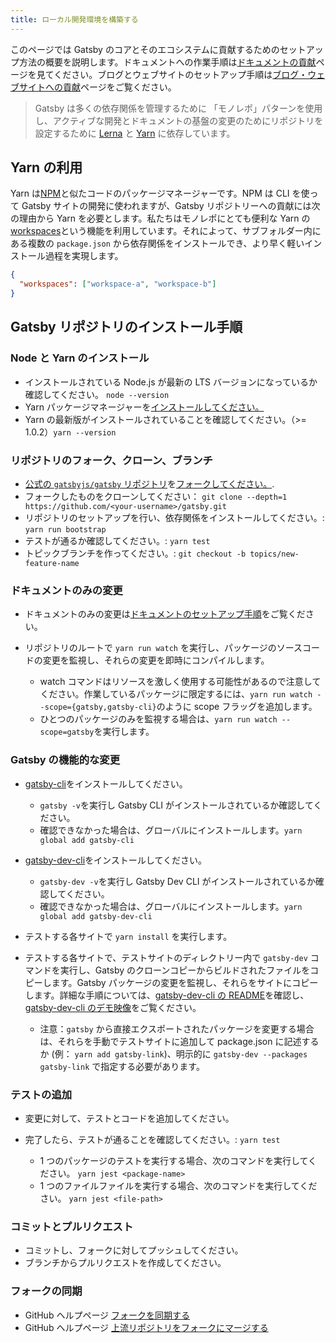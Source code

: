 ```yaml
---
title: ローカル開発環境を構築する
---
```


このページでは Gatsby のコアとそのエコシステムに貢献するためのセットアップ方法の概要を説明します。ドキュメントへの作業手順は[ドキュメントの貢献](/contributing/docs-contributions/)ページを見てください。ブログとウェブサイトのセットアップ手順は[ブログ・ウェブサイトへの貢献](/contributing/website-contributions/)ページをご覧ください。

> Gatsby は多くの依存関係を管理するために 「モノレポ」パターンを使用し、アクティブな開発とドキュメントの基盤の変更のためにリポジトリを設定するために [Lerna](https://lerna.js.org/) と [Yarn](https://yarnpkg.com/en/) に依存しています。

## Yarn の利用

Yarn は[NPM](https://www.npmjs.com/)と似たコードのパッケージマネージャーです。NPM は CLI を使って Gatsby サイトの開発に使われますが、Gatsby リポジトリーへの貢献には次の理由から Yarn を必要とします。私たちはモノレポにとても便利な Yarn の[workspaces](https://yarnpkg.com/lang/ja/docs/workspaces/)という機能を利用しています。それによって、サブフォルダー内にある複数の `package.json` から依存関係をインストールでき、より早く軽いインストール過程を実現します。

```json:title=package.json
{
  "workspaces": ["workspace-a", "workspace-b"]
}
```

## Gatsby リポジトリのインストール手順

### Node と Yarn のインストール

- インストールされている Node.js が最新の LTS バージョンになっているか確認してください。 `node --version`
- Yarn パッケージマネージャーを[インストールしてください。](https://yarnpkg.com/en/docs/install)
- Yarn の最新版がインストールされていることを確認してください。（>= 1.0.2）`yarn --version`

### リポジトリのフォーク、クローン、ブランチ

- [公式の `gatsbyjs/gatsby` リポジトリ](https://github.com/gatsbyjs/gatsby)を[フォークしてください。](https://help.github.com/en/github/getting-started-with-github/fork-a-repo).
- フォークしたものをクローンしてください： `git clone --depth=1 https://github.com/<your-username>/gatsby.git`
- リポジトリのセットアップを行い、依存関係をインストールしてください。: `yarn run bootstrap`
- テストが通るか確認してください。: `yarn test`
- トピックブランチを作ってください。: `git checkout -b topics/new-feature-name`

### ドキュメントのみの変更

- ドキュメントのみの変更は[ドキュメントのセットアップ手順](/contributing/docs-contributions#docs-site-setup-instructions)をご覧ください。
- リポジトリのルートで `yarn run watch` を実行し、パッケージのソースコードの変更を監視し、それらの変更を即時にコンパイルします。

  - watch コマンドはリソースを激しく使用する可能性があるので注意してください。作業しているパッケージに限定するには、`yarn run watch --scope={gatsby,gatsby-cli}`のように scope フラッグを追加します。
  - ひとつのパッケージのみを監視する場合は、`yarn run watch --scope=gatsby`を実行します。

### Gatsby の機能的な変更

- [gatsby-cli](https://github.com/gatsbyjs/gatsby/blob/master/packages/gatsby-cli)をインストールしてください。
  - `gatsby -v`を実行し Gatsby CLI がインストールされているか確認してください。
  - 確認できなかった場合は、グローバルにインストールします。`yarn global add gatsby-cli`
- [gatsby-dev-cli](https://github.com/gatsbyjs/gatsby/tree/master/packages/gatsby-dev-cli)をインストールしてください。
  - `gatsby-dev -v`を実行し Gatsby Dev CLI がインストールされているか確認してください。
  - 確認できなかった場合は、グローバルにインストールします。`yarn global add gatsby-dev-cli`
- テストする各サイトで `yarn install` を実行します。
- テストする各サイトで、テストサイトのディレクトリー内で `gatsby-dev` コマンドを実行し、Gatsby のクローンコピーからビルドされたファイルをコピーします。Gatsby パッケージの変更を監視し、それらをサイトにコピーします。詳細な手順については、[gatsby-dev-cli の README](https://www.npmjs.com/package/gatsby-dev-cli)を確認し、[gatsby-dev-cli のデモ映像](https://www.youtube.com/watch?v=D0SwX1MSuas)をご覧ください。

  - 注意：`gatsby` から直接エクスポートされたパッケージを変更する場合は、それらを手動でテストサイトに追加して package.json に記述するか (例： `yarn add gatsby-link`)、明示的に `gatsby-dev --packages gatsby-link` で指定する必要があります。

### テストの追加

- 変更に対して、テストとコードを追加してください。
- 完了したら、テストが通ることを確認してください。: `yarn test`

  - 1 つのパッケージのテストを実行する場合、次のコマンドを実行してください。 `yarn jest <package-name>`
  - 1 つのファイルファイルを実行する場合、次のコマンドを実行してください。 `yarn jest <file-path>`

### コミットとプルリクエスト

- コミットし、フォークに対してプッシュしてください。
- ブランチからプルリクエストを作成してください。

### フォークの同期

- GitHub ヘルプページ [フォークを同期する](https://help.github.com/ja/github/collaborating-with-issues-and-pull-requests/syncing-a-fork)
- GitHub ヘルプページ [上流リポジトリをフォークにマージする](https://help.github.com/ja/github/collaborating-with-issues-and-pull-requests/merging-an-upstream-repository-into-your-fork)
